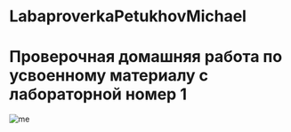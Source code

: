 # LabaproverkaPetukhovMichael

# Проверочная домашняя работа по усвоенному материалу с лабораторной номер 1

![me](blob:https://web.telegram.org/65106951-f4b8-479f-b3af-9cb78554cd02 "me")
